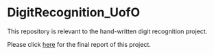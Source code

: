 # DigitRecognition_UofO
This repository is relevant to the hand-written digit recognition project.

Please click [here]() for the final report of this project.

